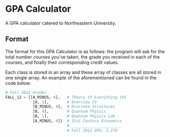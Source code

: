 GPA Calculator
====================

A GPA calculator catered to Northeastern University.

Format
------

The format for this GPA Calculator is as follows: the program will ask for the total number courses you've taken, the grade you received in each of the courses, and finally their corresponding credit values.

Each class is stored in an array and these array of classes are all stored in one single array. An example of the aforementioned can be found in the code below.

```python
# Fall 2012 Grades
FALL_12 = [[A_MINUS, 4],   # Theory of Everything 101
            [A, 1],        # Overview IV
            [B_MINUS, 4],  # Discrete Structures
            [B, 4],        # Quantum Physics
            [B, 1],        # Quantum Physics Lab
            [A_MINUS, 4]]  # 31st Century Economics
                           # ______________________
                           # Fall 2012 GPA: 3.278
```

